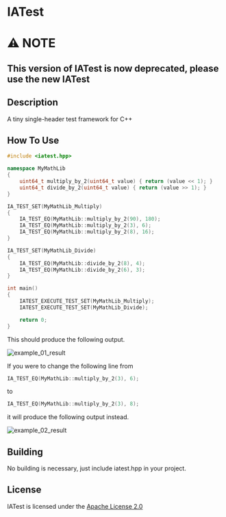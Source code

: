 # IATest

# ⚠️ NOTE

## This version of IATest is now deprecated, please use the new IATest

## Description

A tiny single-header test framework for C++

## How To Use

```cpp
#include <iatest.hpp>

namespace MyMathLib
{
    uint64_t multiply_by_2(uint64_t value) { return (value << 1); }
    uint64_t divide_by_2(uint64_t value) { return (value >> 1); }
}

IA_TEST_SET(MyMathLib_Multiply)
{
    IA_TEST_EQ(MyMathLib::multiply_by_2(90), 180);
    IA_TEST_EQ(MyMathLib::multiply_by_2(3), 6);
    IA_TEST_EQ(MyMathLib::multiply_by_2(8), 16);
}

IA_TEST_SET(MyMathLib_Divide)
{
    IA_TEST_EQ(MyMathLib::divide_by_2(8), 4);
    IA_TEST_EQ(MyMathLib::divide_by_2(6), 3);
}

int main()
{
    IATEST_EXECUTE_TEST_SET(MyMathLib_Multiply);
    IATEST_EXECUTE_TEST_SET(MyMathLib_Divide);

    return 0;
}
```

This should produce the following output.

![example_01_result](http://51.161.131.183/IAS/IATest/res/example_01_result.png)

If you were to change the following line from
```cpp
IA_TEST_EQ(MyMathLib::multiply_by_2(3), 6);
```
to
```cpp
IA_TEST_EQ(MyMathLib::multiply_by_2(3), 8);
```
it will produce the following output instead.

![example_02_result](http://51.161.131.183/IAS/IATest/res/example_02_result.png)

## Building

No building is necessary, just include iatest.hpp in your project.

## License

IATest is licensed under the [Apache License 2.0](http://www.apache.org/licenses/LICENSE-2.0)
